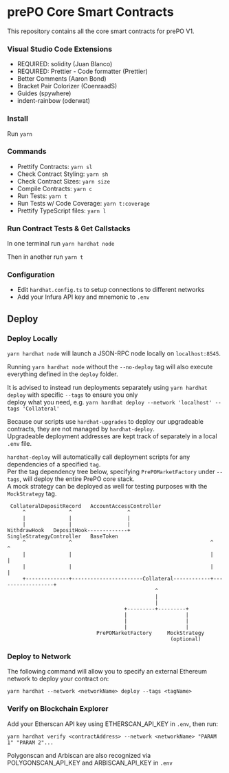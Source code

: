 # prePO Core Smart Contracts

This repository contains all the core smart contracts for prePO V1.

### Visual Studio Code Extensions

- REQUIRED: solidity (Juan Blanco)
- REQUIRED: Prettier - Code formatter (Prettier)
- Better Comments (Aaron Bond)
- Bracket Pair Colorizer (CoenraadS)
- Guides (spywhere)
- indent-rainbow (oderwat)

### Install

Run `yarn`

### Commands

- Prettify Contracts: `yarn sl`
- Check Contract Styling: `yarn sh`
- Check Contract Sizes: `yarn size`
- Compile Contracts: `yarn c`
- Run Tests: `yarn t`
- Run Tests w/ Code Coverage: `yarn t:coverage`
- Prettify TypeScript files: `yarn l`

### Run Contract Tests & Get Callstacks

In one terminal run `yarn hardhat node`

Then in another run `yarn t`

### Configuration

- Edit `hardhat.config.ts` to setup connections to different networks
- Add your Infura API key and mnemonic to `.env`

## Deploy

### Deploy Locally

`yarn hardhat node` will launch a JSON-RPC node locally on `localhost:8545`.

Running `yarn hardhat node` without the `--no-deploy` tag will also execute everything defined in the `deploy` folder.

It is advised to instead run deployments separately using `yarn hardhat deploy` with specific `--tags` to ensure you only  
deploy what you need, e.g. `yarn hardhat deploy --network 'localhost' --tags 'Collateral'`

Because our scripts use `hardhat-upgrades` to deploy our upgradeable contracts, they are not managed by `hardhat-deploy`.  
Upgradeable deployment addresses are kept track of separately in a local `.env` file.

`hardhat-deploy` will automatically call deployment scripts for any dependencies of a specified `tag`.  
Per the tag dependency tree below, specifying `PrePOMarketFactory` under `--tags`, will deploy the entire PrePO core stack.  
A mock strategy can be deployed as well for testing purposes with the `MockStrategy` tag.

     CollateralDepositRecord   AccountAccessController
         ^              ^                  ^
         |              |                  |
         |              |                  |
    WithdrawHook   DepositHook-------------+              SingleStrategyController   BaseToken
         ^              ^                                             ^                  ^
         |              |                                             |                  |
         |              |                                             |                  |
         +--------------+-----------------------Collateral------------+------------------+
                                                    ^
                                                    |
                                                    |
                                          +---------+---------+
                                          |                   |
                                          |                   |
                                          |                   |
                                 PrePOMarketFactory     MockStrategy
                                                         (optional)

### Deploy to Network

The following command will allow you to specify an external Ethereum network to deploy your contract on:

`yarn hardhat --network <networkName> deploy --tags <tagName>`

### Verify on Blockchain Explorer

Add your Etherscan API key using ETHERSCAN_API_KEY in `.env`, then run:

`yarn hardhat verify <contractAddress> --network <networkName> "PARAM 1" "PARAM 2"...`

Polygonscan and Arbiscan are also recognized via POLYGONSCAN_API_KEY and ARBISCAN_API_KEY in `.env`
